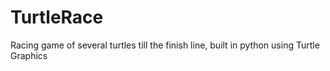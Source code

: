 # TurtleRace
Racing game of several turtles till the finish line, built in python using Turtle Graphics
